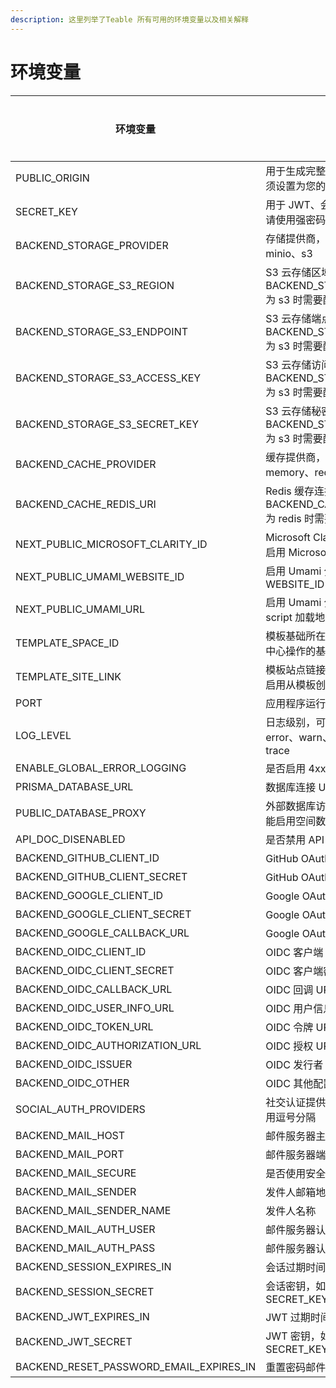 ```yaml
---
description: 这里列举了Teable 所有可用的环境变量以及相关解释
---
```


# 环境变量



| 环境变量                                         | 描述                                                      | 默认值              | 是否必需 | 示例                                                                         |
| -------------------------------------------- | ------------------------------------------------------- | ---------------- | ---- | -------------------------------------------------------------------------- |
| PUBLIC\_ORIGIN                               | 用于生成完整 URL 的公共源，必须设置为您的应用程序访问地址                         | -                | 是    | https://app.teable.io                                                      |
| SECRET\_KEY                                  | 用于 JWT、会话和共享的密钥，请使用强密码                                  | defaultSecretKey | 是    | yourStrongSecretKey                                                        |
| BACKEND\_STORAGE\_PROVIDER                   | 存储提供商，可选值：local、minio、s3                                | local            | -    | s3                                                                         |
| BACKEND\_STORAGE\_S3\_REGION                 | S3 云存储区域，当 BACKEND\_STORAGE\_PROVIDER 为 s3 时需要配置        | -                | -    | us-east-2                                                                  |
| BACKEND\_STORAGE\_S3\_ENDPOINT               | S3 云存储端点，当 BACKEND\_STORAGE\_PROVIDER 为 s3 时需要配置        | -                | -    | https://s3.us-east-2.amazonaws.com                                         |
| BACKEND\_STORAGE\_S3\_ACCESS\_KEY            | S3 云存储访问密钥，当 BACKEND\_STORAGE\_PROVIDER 为 s3 时需要配置      | -                | -    | your\_access\_key                                                          |
| BACKEND\_STORAGE\_S3\_SECRET\_KEY            | S3 云存储秘密密钥，当 BACKEND\_STORAGE\_PROVIDER 为 s3 时需要配置      | -                | -    | your\_secret\_key                                                          |
| BACKEND\_CACHE\_PROVIDER                     | 缓存提供商，可选值：sqlite、memory、redis                           | sqlite           | -    | redis                                                                      |
| BACKEND\_CACHE\_REDIS\_URI                   | Redis 缓存连接 URI，当 BACKEND\_CACHE\_PROVIDER 为 redis 时需要配置 | -                | -    | redis://default:teable@127.0.0.1:6379/0                                    |
| NEXT\_PUBLIC\_MICROSOFT\_CLARITY\_ID         | Microsoft Clarity 指标 ID，用于启用 Microsoft Clarity 分析       | -                | -    | your-metrics-id                                                            |
| NEXT\_PUBLIC\_UMAMI\_WEBSITE\_ID             | 启用 Umami 分析并设置 WEBSITE\_ID                              |                  |      | your-umami-website-id                                                      |
| NEXT\_PUBLIC\_UMAMI\_URL                     | 启用 Umami 分析并设置分析 script 加载地址                            |                  |      | [https://umami.example.com/script.js](https://umami.example.com/script.js) |
| TEMPLATE\_SPACE\_ID                          | 模板基础所在的空间 ID，用于模板中心操作的基本信息                              | -                | -    | your-template-space-id                                                     |
| TEMPLATE\_SITE\_LINK                         | 模板站点链接，需要设置此值才能启用从模板创建的功能                               | -                | -    | https://template.teable.io                                                 |
| PORT                                         | 应用程序运行的端口                                               | 3000             | -    | 3000                                                                       |
| LOG\_LEVEL                                   | 日志级别，可选值：fatal、error、warn、info、debug、trace              | info             | -    | debug                                                                      |
| ENABLE\_GLOBAL\_ERROR\_LOGGING               | 是否启用 4xx 错误日志记录                                         | false            | -    | true                                                                       |
| PRISMA\_DATABASE\_URL                        | 数据库连接 URL，必须配置                                          | -                | 是    | postgresql://teable:teable@127.0.0.1:5432/teable                           |
| PUBLIC\_DATABASE\_PROXY                      | 外部数据库访问代理，配置此项才能启用空间数据库外部访问功能                           | -                | -    | 127.0.0.1:5432                                                             |
| API\_DOC\_DISENABLED                         | 是否禁用 API 文档                                             | false            | -    | true                                                                       |
| BACKEND\_GITHUB\_CLIENT\_ID                  | GitHub OAuth 客户端 ID                                     | -                | -    | github\_client\_id                                                         |
| BACKEND\_GITHUB\_CLIENT\_SECRET              | GitHub OAuth 客户端密钥                                      | -                | -    | github\_client\_secret                                                     |
| BACKEND\_GOOGLE\_CLIENT\_ID                  | Google OAuth 客户端 ID                                     | -                | -    | google\_client\_id                                                         |
| BACKEND\_GOOGLE\_CLIENT\_SECRET              | Google OAuth 客户端密钥                                      | -                | -    | google\_client\_secret                                                     |
| BACKEND\_GOOGLE\_CALLBACK\_URL               | Google OAuth 回调 URL                                     | -                | -    | https://app.teable.io/api/auth/google/callback                             |
| BACKEND\_OIDC\_CLIENT\_ID                    | OIDC 客户端 ID                                             | -                | -    | google\_client\_id                                                         |
| BACKEND\_OIDC\_CLIENT\_SECRET                | OIDC 客户端密钥                                              | -                | -    | google\_client\_secret                                                     |
| BACKEND\_OIDC\_CALLBACK\_URL                 | OIDC 回调 URL                                             | -                | -    | https://app.teable.io/api/auth/oidc/callback                               |
| BACKEND\_OIDC\_USER\_INFO\_URL               | OIDC 用户信息 URL                                           | -                | -    | https://openidconnect.googleapis.com/v1/userinfo                           |
| BACKEND\_OIDC\_TOKEN\_URL                    | OIDC 令牌 URL                                             | -                | -    | https://oauth2.googleapis.com/token                                        |
| BACKEND\_OIDC\_AUTHORIZATION\_URL            | OIDC 授权 URL                                             | -                | -    | https://accounts.google.com/o/oauth2/auth                                  |
| BACKEND\_OIDC\_ISSUER                        | OIDC 发行者 URL                                            | -                | -    | https://accounts.google.com                                                |
| BACKEND\_OIDC\_OTHER                         | OIDC 其他配置，JSON 格式                                       | -                | -    | {"scope": \["email", "profile"]}                                           |
| SOCIAL\_AUTH\_PROVIDERS                      | 社交认证提供商列表，多个提供商用逗号分隔                                    | -                | -    | github,google,oidc                                                         |
| BACKEND\_MAIL\_HOST                          | 邮件服务器主机                                                 | -                | -    | smtp.gmail.com                                                             |
| BACKEND\_MAIL\_PORT                          | 邮件服务器端口                                                 | -                | -    | 465                                                                        |
| BACKEND\_MAIL\_SECURE                        | 是否使用安全连接                                                | -                | -    | true                                                                       |
| BACKEND\_MAIL\_SENDER                        | 发件人邮箱地址                                                 | -                | -    | noreply@company.com                                                        |
| BACKEND\_MAIL\_SENDER\_NAME                  | 发件人名称                                                   | -                | -    | noreply                                                                    |
| BACKEND\_MAIL\_AUTH\_USER                    | 邮件服务器认证用户名                                              | -                | -    | username                                                                   |
| BACKEND\_MAIL\_AUTH\_PASS                    | 邮件服务器认证密码                                               | -                | -    | usertoken                                                                  |
| BACKEND\_SESSION\_EXPIRES\_IN                | 会话过期时间                                                  | 7d               | -    | 7d                                                                         |
| BACKEND\_SESSION\_SECRET                     | 会话密钥，如果不设置则使用 SECRET\_KEY                               | SECRET\_KEY      | -    | your\_session\_secret                                                      |
| BACKEND\_JWT\_EXPIRES\_IN                    | JWT 过期时间                                                | 20d              | -    | 20d                                                                        |
| BACKEND\_JWT\_SECRET                         | JWT 密钥，如果不设置则使用 SECRET\_KEY                             | SECRET\_KEY      | -    | your\_jwt\_secret                                                          |
| BACKEND\_RESET\_PASSWORD\_EMAIL\_EXPIRES\_IN | 重置密码邮件过期时间                                              | 30m              | -    | 30m                                                                        |

